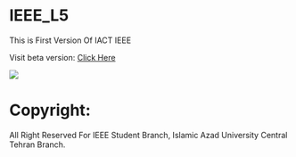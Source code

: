 # IEEE_L5
This is First Version Of IACT IEEE

Visit beta version: <a href="http://iact-ieee.ir">Click Here</a>

<img src="http://s6.picofile.com/file/8242394718/page_1.png">

# Copyright:
All Right Reserved For IEEE Student Branch, Islamic Azad University Central Tehran Branch.
